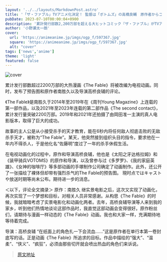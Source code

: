 ```yaml
---
layout: '../../layouts/MarkdownPost.astro'
title: '「ザ・ファブル」TVアニメ化決定！ 監督は「ボトムズ」の高橋良輔　原作者からコメントも「良いものになると直感」'
pubDate: 2023-07-10T00:00:04+0900
description: '累計発行部数2,200万部を超える大ヒットコミック『ザ・ファブル』がTVアニメ化決定。あわせて、ティザービジュアルおよび、原作者・南勝久と高橋良輔監督からのコメントも到着した。'
author: '小野瀬太一朗'
cover:
  url: 'https://animeanime.jp/imgs/ogp_f/597367.jpg'
  square: 'https://animeanime.jp/imgs/ogp_f/597367.jpg'
  alt: "cover"
tags: ['news','anime']
theme: 'light'
featured: false
---
```


![cover](https://animeanime.jp/imgs/ogp_f/597367.jpg)

累计发行部数超过2200万部的大热漫画《The Fable》将被改编为电视动画。同时，发布了预告图和原作者南胜久以及导演高桥良辅的评论。

《The Fable》是南胜久于2014年至2019年在《周刊Young Magazine》上连载的第一部作品，以及2021年至2023年连载的第二部作品《The second contact》，累计发行量突破2200万部。2019年和2021年还拍摄了由岡田准一主演的真人电影版本，取得了巨大的成功。

故事的主人公是从小接受杀手的天才教育，能在6秒内将任何敌人彻底击败的无敌杀手天才，被称为“The Fable”。某天，他突然接到组织头目的指令，要求他在一年内不得杀人，于是他化名“佐藤明”度过了一年的杀手休假生活。

在电视动画化的过程中，原作和导演高桥良辅，他也是《太阳之牙达格拉姆》和《装甲骑兵VOTOMS》的原作和导演，以及曾参与过《多罗罗》、《我的家庭英雄》、《女神的咖啡厅》等多部动画的手塚制作公司确定了动画制作。此外，还公开了一张描绘了裸体但却带有强烈杀气的The Fable的预告图。
現时点ではキャストや放送时期等尚未公布。期待进一步的消息。

＜以下，评论全文摘录＞
原作：南胜久
继实景电影之后，这次又实现了动画化，再次实现了一个梦想和目标，对相关人员非常感谢。从构思《The Fable》的时候，我就暗暗考虑了实景电影化和动画化两者。去年，高桥良辅导演等人来到我的家乡，听到他们热情地谈论这部作品时，我直觉这部动画会变得很好。原作粉丝们，请期待与漫画一样动态的《The Fable》动画。我也和大家一样，充满期待地等待着完成。

导演：高桥良辅
“在纸面上的角色扎一下会流血……”这是原作者在单行本第一卷封底写的话。正是动画《The Fable》所追求的目标。作品中描绘的“强大”、“温柔”、“侠义”、“疯狂”，必须由那些切开就会喷出热血的角色们来诉说。

>[原文地址](https://animeanime.jp/article/2023/07/10/78482.html)  